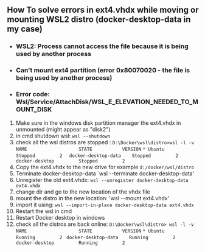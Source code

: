 ## How To solve errors in ext4.vhdx while moving or mounting WSL2 distro (docker-desktop-data in my case)
 
* ###  WSL2: Process cannot access the file because it is being used by another process
* ###  Can't mount ext4 partition (error 0x80070020 - the file is being used by another process)
* ###  Error code: Wsl/Service/AttachDisk/WSL_E_ELEVATION_NEEDED_TO_MOUNT_DISK

1. Make sure in the windows disk partition manager the ext4.vhdx in unmounted (might appear as "disk2")
2. in cmd shutdown wsl: `wsl --shutdown`
3. check all the wsl distros are stopped : `D:\Docker\wsl\distro>wsl -l -v`
 ` NAME                   STATE           VERSION`
`* Ubuntu                 Stopped         2`
`  docker-desktop-data    Stopped         2`
`  docker-desktop         Stopped         2`
4. Copy the ext4.vhdx to the new drive for example `d:/docker/wsl/distro`
5. Terminate docker-desktop-data `wsl --terminate docker-desktop-data'
6. Unregister the old ext4.vhdx: `wsl --unregister docker-desktop-data ext4.vhdx`
7. change dir and go to the new location of the vhdx file 
8. mount the distro in the new location: 'wsl --mount ext4.vhdx'
9. import it using: `wsl --import-in-place docker-desktop-data ext4.vhdx`
10. Restart the wsl in cmd 
11. Restart Docker desktop in windows
12. check all the distros are back online: `D:\Docker\wsl\distro> wsl -l -v`
`  NAME                   STATE           VERSION`
`* Ubuntu                 Running         2`
` docker-desktop-data    Running         2`
` docker-desktop         Running         2`
